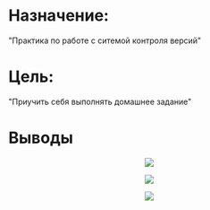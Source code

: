 # Назначение:
"Практика по работе с ситемой контроля версий"
# Цель:
"Приучить себя выполнять домашнее задание"
# Выводы


<p align="center"><img src="https://github.com/infinyti/010217.dev/raw/master/Снимок1.PNG"></p>
<p align="center"><img src="https://github.com/infinyti/010217.dev/raw/master/img/Снимок2.PNG"></p>
<p align="center"><img src="https://github.com/infinyti/010217.dev/raw/master/img/Снимок3.PNG"></p>
